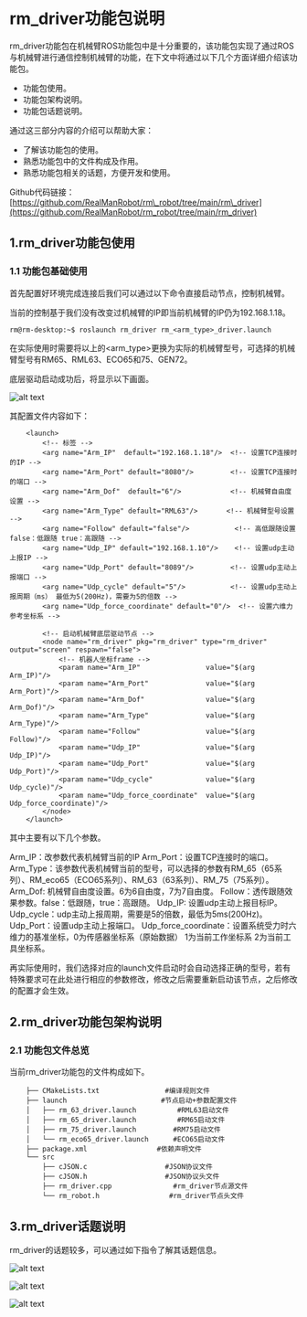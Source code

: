 # rm_driver功能包说明

rm_driver功能包在机械臂ROS功能包中是十分重要的，该功能包实现了通过ROS与机械臂进行通信控制机械臂的功能，在下文中将通过以下几个方面详细介绍该功能包。

- 功能包使用。
- 功能包架构说明。
- 功能包话题说明。

通过这三部分内容的介绍可以帮助大家：

- 了解该功能包的使用。
- 熟悉功能包中的文件构成及作用。
- 熟悉功能包相关的话题，方便开发和使用。

Github代码链接：[https://github.com/RealManRobot/rm\_robot/tree/main/rm\_driver](https://github.com/RealManRobot/rm_robot/tree/main/rm_driver)

## 1.rm_driver功能包使用

### 1.1 功能包基础使用

首先配置好环境完成连接后我们可以通过以下命令直接启动节点，控制机械臂。

当前的控制基于我们没有改变过机械臂的IP即当前机械臂的IP仍为192.168.1.18。

    rm@rm-desktop:~$ roslaunch rm_driver rm_<arm_type>_driver.launch

在实际使用时需要将以上的<arm\_type>更换为实际的机械臂型号，可选择的机械臂型号有RM65、RML63、ECO65和75、GEN72。

底层驱动启动成功后，将显示以下画面。

![alt text](image.png)

其配置文件内容如下：

```
    <launch>
        <!-- 标签 -->
        <arg name="Arm_IP"  default="192.168.1.18"/>  <!-- 设置TCP连接时的IP -->
        <arg name="Arm_Port" default="8080"/>         <!-- 设置TCP连接时的端口 -->
        <arg name="Arm_Dof"  default="6"/>            <!-- 机械臂自由度设置 -->
        <arg name="Arm_Type" default="RML63"/>       <!-- 机械臂型号设置 -->
        <arg name="Follow" default="false"/>           <!-- 高低跟随设置 false：低跟随 true：高跟随 -->
        <arg name="Udp_IP" default="192.168.1.10"/>    <!-- 设置udp主动上报IP -->
        <arg name="Udp_Port" default="8089"/>         <!-- 设置udp主动上报端口 -->
        <arg name="Udp_cycle" default="5"/>           <!-- 设置udp主动上报周期（ms） 最低为5(200Hz)，需要为5的倍数 -->
        <arg name="Udp_force_coordinate" default="0"/>  <!-- 设置六维力参考坐标系 -->
        
        <!-- 启动机械臂底层驱动节点 -->
        <node name="rm_driver" pkg="rm_driver" type="rm_driver" output="screen" respawn="false">
            <!-- 机器人坐标frame -->
            <param name="Arm_IP"                value="$(arg Arm_IP)"/> 
            <param name="Arm_Port"              value="$(arg Arm_Port)"/>   
            <param name="Arm_Dof"               value="$(arg Arm_Dof)"/>   
            <param name="Arm_Type"              value="$(arg Arm_Type)"/> 
            <param name="Follow"                value="$(arg Follow)"/>  
            <param name="Udp_IP"                value="$(arg Udp_IP)"/>   
            <param name="Udp_Port"              value="$(arg Udp_Port)"/>  
            <param name="Udp_cycle"             value="$(arg Udp_cycle)"/>  
            <param name="Udp_force_coordinate"  value="$(arg Udp_force_coordinate)"/>  
        </node>
    </launch>
```

其中主要有以下几个参数。

Arm\_IP：改参数代表机械臂当前的IP
Arm\_Port：设置TCP连接时的端口。
Arm\_Type：该参数代表机械臂当前的型号，可以选择的参数有RM\_65（65系列）、RM\_eco65（ECO65系列）、RM\_63（63系列）、RM\_75（75系列）。
Arm\_Dof: 机械臂自由度设置。6为6自由度，7为7自由度。
Follow：透传跟随效果参数。false：低跟随，true：高跟随。
Udp\_IP: 设置udp主动上报目标IP。
Udp\_cycle：udp主动上报周期，需要是5的倍数，最低为5ms(200Hz)。
Udp\_Port：设置udp主动上报端口。
Udp\_force\_coordinate：设置系统受力时六维力的基准坐标，0为传感器坐标系（原始数据） 1为当前工作坐标系 2为当前工具坐标系。

再实际使用时，我们选择对应的launch文件启动时会自动选择正确的型号，若有特殊要求可在此处进行相应的参数修改，修改之后需要重新启动该节点，之后修改的配置才会生效。

## 2.rm\_driver功能包架构说明

### 2.1 功能包文件总览

当前rm\_driver功能包的文件构成如下。

```
    ├── CMakeLists.txt                #编译规则文件
    ├── launch                       #节点启动+参数配置文件
    │   ├── rm_63_driver.launch          #RML63启动文件
    │   ├── rm_65_driver.launch          #RM65启动文件
    │   ├── rm_75_driver.launch         #RM75启动文件
    │   └── rm_eco65_driver.launch      #ECO65启动文件
    ├── package.xml                 #依赖声明文件
    └── src
        ├── cJSON.c                   #JSON协议文件
        ├── cJSON.h                   #JSON协议头文件
        ├── rm_driver.cpp               #rm_driver节点源文件
        └── rm_robot.h                 #rm_driver节点头文件
```

## 3.rm\_driver话题说明

rm\_driver的话题较多，可以通过如下指令了解其话题信息。

![alt text](image-1.png)

![alt text](image-2.png)

![alt text](image-3.png)
